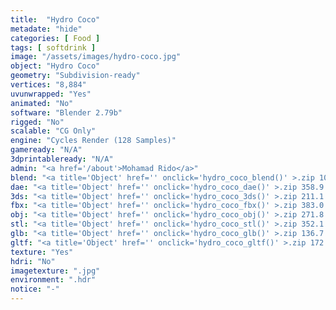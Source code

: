 ```yaml
---
title:  "Hydro Coco"
metadate: "hide"
categories: [ Food ]
tags: [ softdrink ]
image: "/assets/images/hydro-coco.jpg"
object: "Hydro Coco"
geometry: "Subdivision-ready"
vertices: "8,884"
uvunwrapped: "Yes"
animated: "No"
software: "Blender 2.79b"
rigged: "No"
scalable: "CG Only"
engine: "Cycles Render (128 Samples)"
gameready: "N/A"
3dprintableready: "N/A"
admin: "<a href='/about'>Mohamad Rido</a>"
blend: "<a title='Object' href='' onclick='hydro_coco_blend()' >.zip 10.7 MB</a>"
dae: "<a title='Object' href='' onclick='hydro_coco_dae()' >.zip 358.9 kB</a>"
3ds: "<a title='Object' href='' onclick='hydro_coco_3ds()' >.zip 211.1 kB</a>"
fbx: "<a title='Object' href='' onclick='hydro_coco_fbx()' >.zip 383.0 kB</a>"
obj: "<a title='Object' href='' onclick='hydro_coco_obj()' >.zip 271.8 kB</a>"
stl: "<a title='Object' href='' onclick='hydro_coco_stl()' >.zip 352.1 kB</a>"
glb: "<a title='Object' href='' onclick='hydro_coco_glb()' >.zip 136.7 kB</a>"
gltf: "<a title='Object' href='' onclick='hydro_coco_gltf()' >.zip 172.9 kB</a>"
texture: "Yes"
hdri: "No"
imagetexture: ".jpg"
environment: ".hdr"
notice: "-"
---
```

